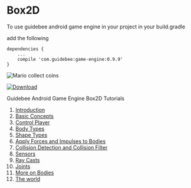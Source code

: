 # Box2D
To use guidebee android game engine in your project
in your build.gradle

add the following

```
dependencies {
    ...
    compile 'com.guidebee:game-engine:0.9.9'
}

```
![Mario collect coins](http://i0.wp.com/www.guidebee.com.au/wordpress/wp-content/uploads/2015/11/raycasting.png)


[ ![Download](https://api.bintray.com/packages/guidebee/guidebee/GGE/images/download.svg) ](https://bintray.com/guidebee/guidebee/GGE/_latestVersion)


Guidebee Android Game Engine Box2D Tutorials

1. [Introduction](https://github.com/GuidebeeGameEngine/Box2D/wiki/Introduction)
2. [Basic Concepts](https://github.com/GuidebeeGameEngine/Box2D/wiki/Basic-Concepts)
3. [Control Player](https://github.com/GuidebeeGameEngine/Box2D/wiki/Control-Player)
4. [Body Types](https://github.com/GuidebeeGameEngine/Box2D/wiki/Body-Types)
5. [Shape Types](https://github.com/GuidebeeGameEngine/Box2D/wiki/Shape-Types)
6. [Apply Forces and Impulses to Bodies](https://github.com/GuidebeeGameEngine/Box2D/wiki/Apply-Forces-and-Impulses-to-Bodies)
7. [Collision Detection and Collision Filter](https://github.com/GuidebeeGameEngine/Box2D/wiki/Collision-Detection-and-Collision-Filter)
8. [Sensors](https://github.com/GuidebeeGameEngine/Box2D/wiki/Sensors)
9. [Ray Casts](https://github.com/GuidebeeGameEngine/Box2D/wiki/Ray-Casts)
10. [Joints](https://github.com/GuidebeeGameEngine/Box2D/wiki/Joints)
11. [More on Bodies](https://github.com/GuidebeeGameEngine/Box2D/wiki/More-on-Bodies)
12. [The world](https://github.com/GuidebeeGameEngine/Box2D/wiki/The-world)